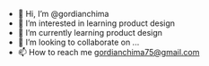 - 👋 Hi, I’m @gordianchima
- 👀 I’m interested in learning product design
- 🌱 I’m currently learning product design
- 💞️ I’m looking to collaborate on ...
- 📫 How to reach me gordianchima75@gmail.com

<!---
gordianchima/gordianchima is a ✨ special ✨ repository because its `README.md` (this file) appears on your GitHub profile.
You can click the Preview link to take a look at your changes.
--->
